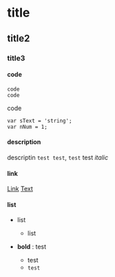 # title #
## title2 ##
### title3 ###

#### code ####

    code
    code

code

    var sText = 'string';
    var nNum = 1;

#### description ####
descriptin `test test`, `test` test
*italic*

#### link ####
[Link](http://www.google.com)
[Text](#Text)

#### list ####
* list

    * list

- **bold** : test

    + test
    + `test`